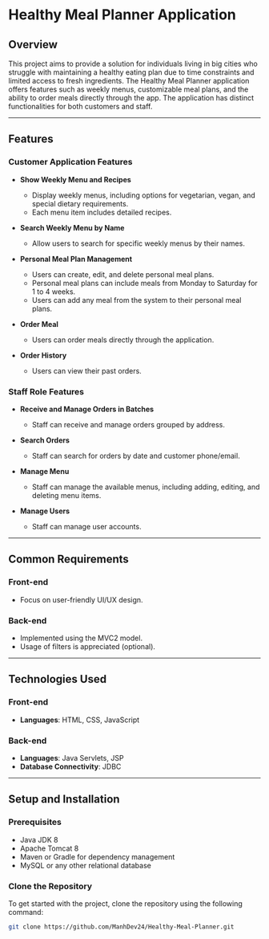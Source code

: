 # Healthy Meal Planner Application

## Overview
This project aims to provide a solution for individuals living in big cities who struggle with maintaining a healthy eating plan due to time constraints and limited access to fresh ingredients. The Healthy Meal Planner application offers features such as weekly menus, customizable meal plans, and the ability to order meals directly through the app. The application has distinct functionalities for both customers and staff.

---

## Features

### Customer Application Features

- **Show Weekly Menu and Recipes**
  - Display weekly menus, including options for vegetarian, vegan, and special dietary requirements.
  - Each menu item includes detailed recipes.

- **Search Weekly Menu by Name**
  - Allow users to search for specific weekly menus by their names.

- **Personal Meal Plan Management**
  - Users can create, edit, and delete personal meal plans.
  - Personal meal plans can include meals from Monday to Saturday for 1 to 4 weeks.
  - Users can add any meal from the system to their personal meal plans.

- **Order Meal**
  - Users can order meals directly through the application.

- **Order History**
  - Users can view their past orders.

### Staff Role Features

- **Receive and Manage Orders in Batches**
  - Staff can receive and manage orders grouped by address.

- **Search Orders**
  - Staff can search for orders by date and customer phone/email.

- **Manage Menu**
  - Staff can manage the available menus, including adding, editing, and deleting menu items.

- **Manage Users**
  - Staff can manage user accounts.

---

## Common Requirements

### Front-end
- Focus on user-friendly UI/UX design.

### Back-end
- Implemented using the MVC2 model.
- Usage of filters is appreciated (optional).

---

## Technologies Used

### Front-end
- **Languages**: HTML, CSS, JavaScript

### Back-end
- **Languages**: Java Servlets, JSP
- **Database Connectivity**: JDBC

---

## Setup and Installation

### Prerequisites
- Java JDK 8
- Apache Tomcat 8
- Maven or Gradle for dependency management
- MySQL or any other relational database

### Clone the Repository
To get started with the project, clone the repository using the following command:
```bash
git clone https://github.com/ManhDev24/Healthy-Meal-Planner.git
